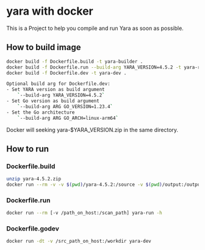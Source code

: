 # yara with docker

This is a Project to help you compile and run Yara as soon as possible.

## How to build image

```bash
docker build -f Dockerfile.build -t yara-builder .
docker build -f Dockerfile.run --build-arg YARA_VERSION=4.5.2 -t yara-run .
docker build -f Dockerfile.dev -t yara-dev .

Optional build arg for Dockerfile.dev:
- Set YARA version as build argument
    `--build-arg YARA_VERSION=4.5.2`
- Set Go version as build argument
    `--build-arg ARG GO_VERSION=1.23.4`
- Set the Go architecture
    `--build-arg ARG GO_ARCH=linux-arm64`
```
Docker will seeking yara-$YARA_VERSION.zip in the same directory.

## How to run

### Dockerfile.build

```bash
unzip yara-4.5.2.zip
docker run --rm -v -v $(pwd)/yara-4.5.2:/source -v $(pwd)/output:/output yara-builder
```

### Dockerfile.run

```bash
docker run --rm [-v /path_on_host:/scan_path] yara-run -h
```
### Dockerfile.godev
```bash
docker run -dt -v /src_path_on_host:/workdir yara-dev
```